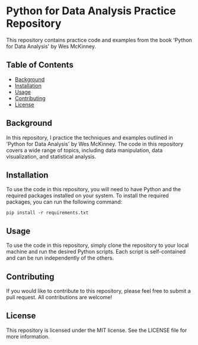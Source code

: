# Python for Data Analysis Practice Repository
This repository contains practice code and examples from the book 'Python for Data Analysis' by Wes McKinney.

## Table of Contents

- [Background](#background)
- [Installation](#installation)
- [Usage](#usage)
- [Contributing](#contributing)
- [License](#license)

## Background

In this repository, I practice the techniques and examples outlined in 'Python for Data Analysis' by Wes McKinney. The code in this repository covers a wide range of topics, including data manipulation, data visualization, and statistical analysis.

## Installation

To use the code in this repository, you will need to have Python and the required packages installed on your system. To install the required packages, you can run the following command:

```
pip install -r requirements.txt
```

## Usage

To use the code in this repository, simply clone the repository to your local machine and run the desired Python scripts. Each script is self-contained and can be run independently of the others.

## Contributing

If you would like to contribute to this repository, please feel free to submit a pull request. All contributions are welcome!

## License

This repository is licensed under the MIT license. See the LICENSE file for more information.
